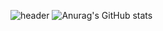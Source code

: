 ![header](https://capsule-render.vercel.app/api?type=transparent&color=auto&height=300&section=header&text=capsule%20render&fontSize=90)
![Anurag's GitHub stats](https://github-readme-stats.vercel.app/api?username=pjs1710&show_icons=true&theme=graywhite)
